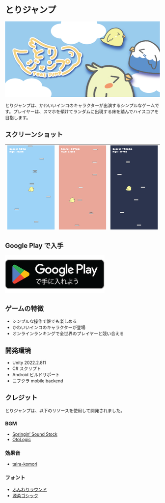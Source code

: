 # とりジャンプ

![ToriJumpTitle](./docs/images/feature_graphic.png)

とりジャンプは、かわいいインコのキャラクターが出演するシンプルなゲームです。プレイヤーは、スマホを傾けてランダムに出現する床を踏んでハイスコアを目指します。

## スクリーンショット

|![ToriJumpScreenshot1](./docs/images/screenshot_1.png)|![ToriJumpScreenshot2](./docs/images/screenshot_2.png)|![ToriJumpScreenshot3](./docs/images/screenshot_3.png)|
|---|---|---|


## Google Play で入手

[![GooglePlay](./docs/images/google-play-badge.png)](https://play.google.com/store/apps/details?id=com.maropiyo.ToriJump)

## ゲームの特徴

- シンプルな操作で誰でも楽しめる
- かわいいインコのキャラクターが登場
- オンラインランキングで全世界のプレイヤーと競い合える

## 開発環境

- Unity 2022.2.8f1
- C# スクリプト
- Android ビルドサポート
- ニフクラ mobile backend

## クレジット

とりジャンプは、以下のリソースを使用して開発されました。

### BGM

- [Springin’ Sound Stock](https://www.springin.org/)
- [OtoLogic](<https://otologic.jp>)

### 効果音

- [taira-komori](https://taira-komori.jpn.org/)

### フォント

- [ふんわりラウンド](<https://suzukimemo.com/post-1302>)
- [源柔ゴシック](http://jikasei.me/font/genjyuu/)
